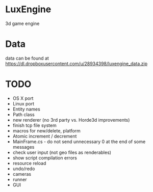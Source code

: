 LuxEngine
=========

3d game engine

Data
=========
data can be found at https://dl.dropboxusercontent.com/u/28934398/luxengine_data.zip

TODO
=========
* OS X port
* Linux port
* Entity names
* Path class
* new renderer (no 3rd party vs. Horde3d improvements)
* finish tcp file system
* macros for new/delete, platform
* Atomic increment / decrement
* MainFrame.cs - do not send unnecessary 0 at the end of some messages
* check user input (not geo files as renderables)
* show script compilation errors
* resource reload
* undo/redo
* cameras
* runner
* GUI